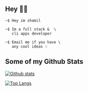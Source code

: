 ## Hey 👋🏻


```
~$ Hey im shamil 
 
~$ Im a full stack &  \
   cli apps developer

~$ Email me if you have \
   any cool ideas 💡
```






## Some of my Github Stats

[![Github stats](https://github-readme-stats.vercel.app/api?username=im-shamil&show_icons=true&include_all_commits=true)](https://github.com/im-shamil/github-readme-stats)

[![Top Langs](https://github-readme-stats.vercel.app/api/top-langs/?username=im-shamil&layout=compact)](https://github.com/im-shamil/github-readme-stats)
